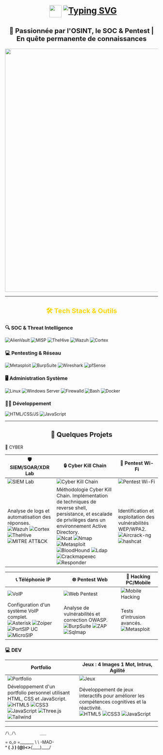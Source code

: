 <h1 align="center">
    <img src="https://img.icons8.com/?size=512&id=52539&format=png" width="40" style="vertical-align:middle;margin-left:10px;"/>
  <a href="https://git.io/typing-svg">
    <img src="https://readme-typing-svg.demolab.com?font=Fira+Code&weight=600&size=26&duration=3000&pause=1000&color=FF66C4&background=00000000&center=true&vCenter=true&width=800&lines=+Hello+I+'m+MAD+%7C+Cybersecurity+Enthusiast" alt="Typing SVG" />
  </a>
</h1>  
<h3 align="center" style="font-size:22px; margin-bottom: 20px;">
  <strong>🔐 Passionnée par l'OSINT, le SOC & Pentest  | En quête permanente de connaissances</strong>
</h3>

<p align="center">
  <img src="https://media.giphy.com/media/L1R1tvI9svkIWwpVYr/giphy.gif" width="800"/>
</p>

---

<h3 align="center" style="font-size:22px; margin-bottom:20px;">
  <strong><span style="color:#FFD700;">🛠️ Tech Stack & Outils</span></strong>
</h3>
                                                                                                      

### 🔍 SOC & Threat Intelligence
![AlienVault](https://img.shields.io/badge/-AlienVault-FF6A00?logo=alienvault&logoColor=white&style=for-the-badge)
![MISP](https://img.shields.io/badge/-MISP-FF6600?logo=misp&logoColor=white&style=for-the-badge)
![TheHive](https://img.shields.io/badge/-TheHive-FF4500?logo=apachehive&logoColor=white&style=for-the-badge)
![Wazuh](https://img.shields.io/badge/-Wazuh-00A1E4?logo=wazuh&logoColor=white&style=for-the-badge)
![Cortex](https://img.shields.io/badge/-Cortex-FF6600?logo=circleci&logoColor=white&style=for-the-badge)

### 💻 Pentesting & Réseau
![Metasploit](https://img.shields.io/badge/-Metasploit-FF0000?logo=metasploit&logoColor=white&style=for-the-badge)
![BurpSuite](https://img.shields.io/badge/-Burp_Suite-FF6633?logo=burpsuite&logoColor=white&style=for-the-badge)
![Wireshark](https://img.shields.io/badge/-Wireshark-1679A7?logo=wireshark&logoColor=white&style=for-the-badge)
![pfSense](https://img.shields.io/badge/-pfSense-212121?logo=pfsense&logoColor=white&style=for-the-badge)

### 🖥️ Administration Système
![Linux](https://img.shields.io/badge/-Linux-FCC624?logo=linux&logoColor=black&style=for-the-badge)
![Windows Server](https://img.shields.io/badge/-Windows_Server-0078D6?logo=windows&logoColor=white&style=for-the-badge)
![Firewalld](https://img.shields.io/badge/-Firewalld-FF9900?logo=firewalld&logoColor=white&style=for-the-badge)
![Bash](https://img.shields.io/badge/-Bash-4EAA25?logo=gnu-bash&logoColor=white&style=for-the-badge)
![Docker](https://img.shields.io/badge/-Docker-2496ED?logo=docker&logoColor=white&style=for-the-badge)



### 👨‍💻 Développement
![HTML/CSS/JS](https://img.shields.io/badge/-HTML5-E34F26?logo=html5&logoColor=white&style=for-the-badge)
![JavaScript](https://img.shields.io/badge/-JavaScript-F7DF1E?logo=javascript&logoColor=black&style=for-the-badge)


---

<h3 align="center" style="font-size:22px; margin-bottom: 20px;">
  <strong>🚀 Quelques Projets</strong>
</h3                                                                                                                     


### 🔐 CYBER


| **🛡️ SIEM/SOAR/XDR Lab** | **🔒 Cyber Kill Chain** | **📶 Pentest Wi-Fi** |
|----------------------------|--------------------------|------------------------|
| ![SIEM Lab](https://miro.medium.com/v2/resize:fit:1400/1*d0sFbYXssunZcZuEYVCKbg.gif) | ![Cyber Kill Chain](https://www.logsign.com/uploads/7_steps_of_cyber_kill_chain_54efad6274.jpg) | ![Pentest Wi-Fi](https://irp.cdn-website.com/35fcf6c5/dms3rep/multi/Wireless+Penetration+Testing.png) |
| Analyse de logs et automatisation des réponses. <br> ![Wazuh](https://img.shields.io/badge/-Wazuh-00A1E4?logo=wazuh) ![Cortex](https://img.shields.io/badge/-Cortex-FF6600) ![TheHive](https://img.shields.io/badge/-TheHive-FF4500) ![MITRE ATT&CK](https://img.shields.io/badge/-MITRE_ATT&CK-000000) | Méthodologie Cyber Kill Chain. Implémentation de techniques de reverse shell, persistance, et escalade de privilèges dans un environnement Active Directory. <br> ![Ncat](https://img.shields.io/badge/-Ncat-000000) ![Nmap](https://img.shields.io/badge/-Nmap-000000) ![Metasploit](https://img.shields.io/badge/-Metasploit-FF0000) ![BloodHound](https://img.shields.io/badge/-BloodHound-DD0031) ![Ldap](https://img.shields.io/badge/-Ldap-000000) ![Crackmapexec](https://img.shields.io/badge/-Crackmapexec-000000) ![Responder](https://img.shields.io/badge/-Responder-FF0000) | Identification et exploitation des vulnérabilités WEP/WPA2. <br> ![Aircrack-ng](https://img.shields.io/badge/-Aircrack--ng-000000) ![hashcat](https://img.shields.io/badge/-hashcat-000000) |

| **📞 Téléphonie IP** | **🌐 Pentest Web** | **📱 Hacking PC/Mobile** |
|-----------------------|----------------------|----------------------------|
| ![VoIP](https://media.istockphoto.com/id/1847319902/fr/vectoriel/voip-voix-sur-ip-illustration-smartphone-ordinateur-portable-r%C3%A9seau-conception-de-concept.jpg?s=612x612&w=0&k=20&c=gxHFfs_NaMIX6_-1jHOEyEtUoD-oO5NLM_Mt2S5PvSE=) | ![Web Pentest](https://miro.medium.com/v2/resize:fit:1400/1*cK3U-WyilBccCV-LhST6iw.png) | ![Mobile Hacking](https://cwatch.comodo.com/images-new/backdoor-hacking.png) |
| Configuration d'un système VoIP complet. <br> ![Asterisk](https://img.shields.io/badge/-Asterisk-000000) ![Zoiper](https://img.shields.io/badge/-Zoiper-000000) ![PortSIP UC](https://img.shields.io/badge/-PortSIP_UC-000000) ![MicroSIP](https://img.shields.io/badge/-MicroSIP-000000) | Analyse de vulnérabilités et correction OWASP. <br> ![BurpSuite](https://img.shields.io/badge/-BurpSuite-FF6633) ![ZAP](https://img.shields.io/badge/-ZAP-000000) ![Sqlmap](https://img.shields.io/badge/-Sqlmap-000000) | Tests d'intrusion avancés. <br> ![Metasploit](https://img.shields.io/badge/-Metasploit-FF0000)  |

  

### 💻 DEV

| **Portfolio** | **Jeux : 4 Images 1 Mot, Intrus, Agilité** |
|----------------|---------------------------------------------|
| ![Portfolio](https://images.rawpixel.com/image_800/cHJpdmF0ZS9sci9pbWFnZXMvd2Vic2l0ZS8yMDIzLTA2L3JtNjU2ZGVzaWduLXJlbWl4MS0wMThhLWcuanBn.jpg) | ![Jeux](https://png.pngtree.com/thumb_back/fh260/background/20240528/pngtree-background-of-monitor-computer-with-online-game-streaming-desktop-image_15734081.jpg) |
| Développement d'un portfolio personnel utilisant HTML, CSS et JavaScript. <br> ![HTML5](https://img.shields.io/badge/-HTML5-E34F26?logo=html5&logoColor=white&style=for-the-badge) ![CSS3](https://img.shields.io/badge/-CSS3-1572B6?logo=css3&logoColor=white&style=for-the-badge) ![JavaScript](https://img.shields.io/badge/-JavaScript-F7DF1E?logo=javascript&logoColor=black&style=for-the-badge) ![Three.js](https://img.shields.io/badge/-Three.js-000000?logo=threedotjs&logoColor=white&style=for-the-badge) ![Tailwind](https://img.shields.io/badge/-Tailwind_CSS-38B2AC?logo=tailwind-css&logoColor=white&style=for-the-badge)| Développement de jeux interactifs pour améliorer les compétences cognitives et la réactivité. <br> ![HTML5](https://img.shields.io/badge/-HTML5-E34F26?logo=html5&logoColor=white&style=for-the-badge) ![CSS3](https://img.shields.io/badge/-CSS3-1572B6?logo=css3&logoColor=white&style=for-the-badge) ![JavaScript](https://img.shields.io/badge/-JavaScript-F7DF1E?logo=javascript&logoColor=black&style=for-the-badge)  |

 

---


    /\_/\           ___
   = o_o =_______    \ \  -MAD-        
    __^      __(  \.__) )
      (@)<_____>__(_____)____/
